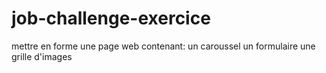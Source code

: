 # job-challenge-exercice
mettre en forme une page web contenant: 
un caroussel
un formulaire
une grille d'images

